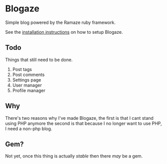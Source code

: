 Blogaze
========

Simple blog powered by the Ramaze ruby framework.

See the [installation instructions](https://github.com/nirix/blogaze/wiki/Installation) on how to setup Blogaze.

Todo
------

Things that still need to be done.

1. Post tags
2. Post comments
3. Settings page
4. User manager
5. Profile manager

Why
------

There's two reasons why I've made Blogaze, the first is that I cant stand using PHP anymore
the second is that because I no longer want to use PHP, I need a non-php blog.

Gem?
------

Not yet, once this thing is actually _stable_ then there _may_ be a gem.